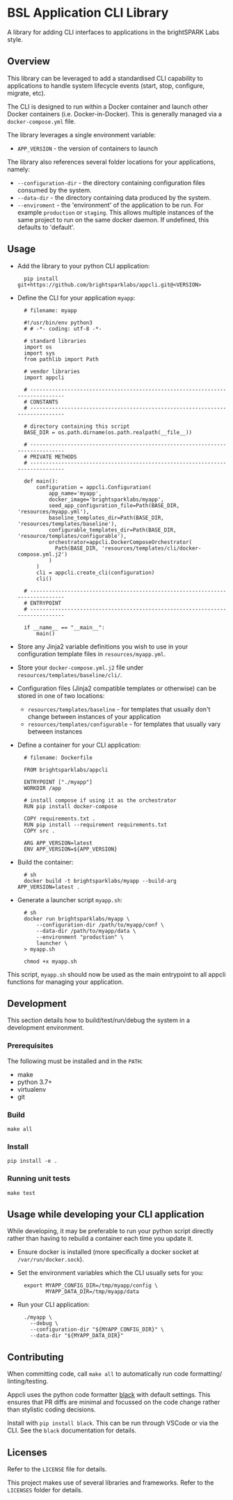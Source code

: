 # BSL Application CLI Library

A library for adding CLI interfaces to applications in the brightSPARK Labs
style.

## Overview

This library can be leveraged to add a standardised CLI capability to
applications to handle system lifecycle events (start, stop, configure,
migrate, etc).

The CLI is designed to run within a Docker container and launch other Docker
containers (i.e. Docker-in-Docker). This is generally managed via a
`docker-compose.yml` file.

The library leverages a single environment variable:

- `APP_VERSION` - the version of containers to launch

The library also references several folder locations for your applications, namely:

- `--configuration-dir` - the directory containing configuration files
  consumed by the system.
- `--data-dir` - the directory containing data produced by the system.
- `--enviroment` - the 'environment' of the application to be run. For
  example `production` or `staging`. This allows multiple instances of the same
  project to run on the same docker daemon. If undefined, this defaults to
  'default'.

## Usage

- Add the library to your python CLI application:

        pip install git+https://github.com/brightsparklabs/appcli.git@<VERSION>

- Define the CLI for your application `myapp`:

        # filename: myapp

        #!/usr/bin/env python3
        # # -*- coding: utf-8 -*-

        # standard libraries
        import os
        import sys
        from pathlib import Path

        # vendor libraries
        import appcli

        # ------------------------------------------------------------------------------
        # CONSTANTS
        # ------------------------------------------------------------------------------

        # directory containing this script
        BASE_DIR = os.path.dirname(os.path.realpath(__file__))

        # ------------------------------------------------------------------------------
        # PRIVATE METHODS
        # ------------------------------------------------------------------------------

        def main():
            configuration = appcli.Configuration(
                app_name='myapp',
                docker_image='brightsparklabs/myapp',
                seed_app_configuration_file=Path(BASE_DIR, 'resources/myapp.yml'),
                baseline_templates_dir=Path(BASE_DIR, 'resources/templates/baseline'),
                configurable_templates_dir=Path(BASE_DIR, 'resource/templates/configurable'),
                orchestrator=appcli.DockerComposeOrchestrator(
                  Path(BASE_DIR, 'resources/templates/cli/docker-compose.yml.j2')
                )
            )
            cli = appcli.create_cli(configuration)
            cli()

        # ------------------------------------------------------------------------------
        # ENTRYPOINT
        # ------------------------------------------------------------------------------

        if __name__ == "__main__":
            main()

- Store any Jinja2 variable definitions you wish to use in your configuration
  template files in `resources/myapp.yml`.
- Store your `docker-compose.yml.j2` file under `resources/templates/baseline/cli/`.
- Configuration files (Jinja2 compatible templates or otherwise) can be stored in one
  of two locations:
  - `resources/templates/baseline` - for templates that usually don't change between instances
    of your application
  - `resources/templates/configurable` - for templates that usually vary between instances
- Define a container for your CLI application:

        # filename: Dockerfile

        FROM brightsparklabs/appcli

        ENTRYPOINT ["./myapp"]
        WORKDIR /app

        # install compose if using it as the orchestrator
        RUN pip install docker-compose

        COPY requirements.txt .
        RUN pip install --requirement requirements.txt
        COPY src .

        ARG APP_VERSION=latest
        ENV APP_VERSION=${APP_VERSION}

- Build the container:

        # sh
        docker build -t brightsparklabs/myapp --build-arg APP_VERSION=latest .

- Generate a launcher script `myapp.sh`:

        # sh
        docker run brightsparklabs/myapp \
            --configuration-dir /path/to/myapp/conf \
            --data-dir /path/to/myapp/data \
            --environment "production" \
            launcher \
        > myapp.sh

        chmod +x myapp.sh

This script, `myapp.sh` should now be used as the main entrypoint to all appcli
functions for managing your application.

## Development

This section details how to build/test/run/debug the system in a development
environment.

### Prerequisites

The following must be installed and in the `PATH`:

- make
- python 3.7+
- virtualenv
- git

### Build

    make all

### Install

    pip install -e .

### Running unit tests

    make test

## Usage while developing your CLI application

While developing, it may be preferable to run your python script directly
rather than having to rebuild a container each time you update it.

- Ensure docker is installed (more specifically a docker socket at
  `/var/run/docker.sock`).
- Set the environment variables which the CLI usually sets for you:

        export MYAPP_CONFIG_DIR=/tmp/myapp/config \
               MYAPP_DATA_DIR=/tmp/myapp/data

- Run your CLI application:

        ./myapp \
          --debug \
          --configuration-dir "${MYAPP_CONFIG_DIR}" \
          --data-dir "${MYAPP_DATA_DIR}"

## Contributing

When committing code, call `make all` to automatically run code formatting/
linting/testing.

Appcli uses the python code formatter [black](https://pypi.org/project/black/)
with default settings. This ensures that PR diffs are minimal and focussed on
the code change rather than stylistic coding decisions.

Install with `pip install black`. This can be run through VSCode or via the
CLI. See the `black` documentation for details.

## Licenses

Refer to the `LICENSE` file for details.

This project makes use of several libraries and frameworks. Refer to the
`LICENSES` folder for details.
